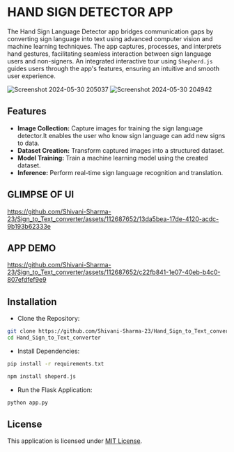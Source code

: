 # HAND SIGN DETECTOR APP
The Hand Sign Language Detector app bridges communication gaps by converting sign language into text using advanced computer vision and machine learning techniques. The app captures, processes, and interprets hand gestures, facilitating seamless interaction between sign language users and non-signers. An integrated interactive tour using `Shepherd.js` guides users through the app's features, ensuring an intuitive and smooth user experience.

![Screenshot 2024-05-30 205037](https://github.com/Shivani-Sharma-23/Sign_to_Text_converter/assets/112687652/21ce68c6-4667-45ce-98aa-2743f207c6c8)
![Screenshot 2024-05-30 204942](https://github.com/Shivani-Sharma-23/Sign_to_Text_converter/assets/112687652/a70de093-2084-4ef0-89d6-9f6697b97396)

## Features
- **Image Collection:** Capture images for training the sign language detector.It enables the user who know sign language can add new signs to data.
- **Dataset Creation:** Transform captured images into a structured dataset.
- **Model Training:** Train a machine learning model using the created dataset.
- **Inference:** Perform real-time sign language recognition and translation.

## GLIMPSE OF UI

https://github.com/Shivani-Sharma-23/Sign_to_Text_converter/assets/112687652/13da5bea-17de-4120-acdc-9b193b62333e

## APP DEMO

https://github.com/Shivani-Sharma-23/Sign_to_Text_converter/assets/112687652/c22fb841-1e07-40eb-b4c0-807efdfef9e9

## Installation
- Clone the Repository:

```bash
git clone https://github.com/Shivani-Sharma-23/Hand_Sign_to_Text_converter.git
cd Hand_Sign_to_Text_converter
```

- Install Dependencies:

```bash
pip install -r requirements.txt
```
```bash
npm install sheperd.js
```

- Run the Flask Application:

```bash
python app.py
```

## License

This application is licensed under [MIT License](/LICENSE).

